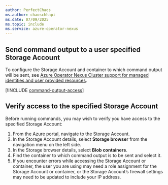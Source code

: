 ```yaml
---
author: PerfectChaos
ms.author: chaoschhapi
ms.date: 07/09/2025
ms.topic: include
ms.service: azure-operator-nexus
---
```


## Send command output to a user specified Storage Account

To configure the Storage Account and container to which command output will be sent, see [Azure Operator Nexus Cluster support for managed identities and user provided resources](../../howto-cluster-managed-identity-user-provided-resources.md).

[!INCLUDE [command-output-access](./command-output-access.md)]

## Verify access to the specified Storage Account

Before running commands, you may wish to verify you have access to the specified Storage Account:

1. From the Azure portal, navigate to the Storage Account.
1. In the Storage Account details, select **Storage browser** from the navigation menu on the left side.
1. In the Storage browser details, select **Blob containers**.
1. Find the container to which command output is to be sent and select it.
1. If you encounter errors while accessing the Storage Account or container, the user you are using may need a role assignment for the Storage Account or container, or the Storage Account’s firewall settings may need to be updated to include your IP address.
